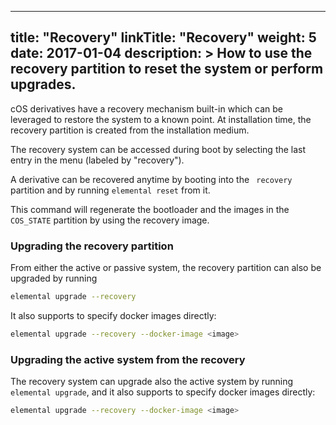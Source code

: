 
---
title: "Recovery"
linkTitle: "Recovery"
weight: 5
date: 2017-01-04
description: >
  How to use the recovery partition to reset the system or perform upgrades.
---

cOS derivatives have a recovery mechanism built-in which can be leveraged to restore the system to a known point. At installation time, the recovery partition is created from the installation medium.

The recovery system can be accessed during boot by selecting the last entry in the menu (labeled by "recovery").

A derivative can be recovered anytime by booting into the ` recovery` partition and by running `elemental reset` from it. 

This command will regenerate the bootloader and the images in the `COS_STATE` partition by using the recovery image.

### Upgrading the recovery partition

From either the active or passive system, the recovery partition can also be upgraded by running 

```bash
elemental upgrade --recovery
``` 

It also supports to specify docker images directly:

```bash
elemental upgrade --recovery --docker-image <image>
```

### Upgrading the active system from the recovery

The recovery system can upgrade also the active system by running `elemental upgrade`, and it also supports to specify docker images directly:

```bash
elemental upgrade --recovery --docker-image <image>
```

